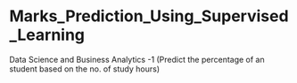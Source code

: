 # Marks_Prediction_Using_Supervised_Learning
Data Science and Business Analytics -1 (Predict the percentage of an student based on the no. of study hours)
